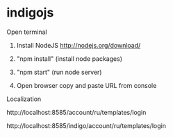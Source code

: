 indigojs
========

Open terminal

1) Install NodeJS http://nodejs.org/download/

2) "npm install" (install node packages)

3) "npm start" (run node server)

4) Open browser copy and paste URL from console



Localization

http://localhost:8585/account/ru/templates/login

http://localhost:8585/indigo/account/ru/templates/login